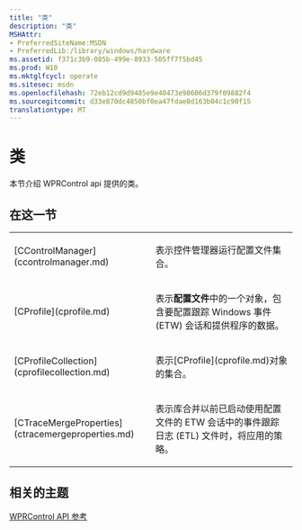```yaml
---
title: "类"
description: "类"
MSHAttr:
- PreferredSiteName:MSDN
- PreferredLib:/library/windows/hardware
ms.assetid: f371c3b9-085b-499e-8933-505ff7f5bd45
ms.prod: W10
ms.mktglfcycl: operate
ms.sitesec: msdn
ms.openlocfilehash: 72eb12cd9d9485e9e40473e90606d379f09882f4
ms.sourcegitcommit: d33e870dc4850bf0ea47fdae0d163b04c1c90f15
translationtype: MT
---
```

# <a name="classes"></a>类


本节介绍 WPRControl api 提供的类。

## <a name="in-this-section"></a>在这一节


<table>
<colgroup>
<col width="50%" />
<col width="50%" />
</colgroup>
<tbody>
<tr class="odd">
<td><p>[CControlManager](ccontrolmanager.md)</p></td>
<td><p>表示控件管理器运行配置文件集合。</p></td>
</tr>
<tr class="even">
<td><p>[CProfile](cprofile.md)</p></td>
<td><p>表示<strong>配置文件</strong>中的一个对象，包含要配置跟踪 Windows 事件 (ETW) 会话和提供程序的数据。</p></td>
</tr>
<tr class="odd">
<td><p>[CProfileCollection](cprofilecollection.md)</p></td>
<td><p>表示[CProfile](cprofile.md)对象的集合。</p></td>
</tr>
<tr class="even">
<td><p>[CTraceMergeProperties](ctracemergeproperties.md)</p></td>
<td><p>表示库合并以前已启动使用配置文件的 ETW 会话中的事件跟踪日志 (ETL) 文件时，将应用的策略。</p></td>
</tr>
</tbody>
</table>

 

## <a name="related-topics"></a>相关的主题


[WPRControl API 参考](wprcontrol-api-reference.md)

 

 







